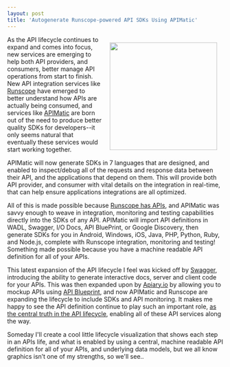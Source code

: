 ```yaml
---
layout: post
title: 'Autogenerate Runscope-powered API SDKs Using APIMatic'
---
```

<p><a href="http://blog.runscope.com/posts/runscope-powered-sdks"><img style="padding: 15px;" src="http://kinlane-productions.s3.amazonaws.com/api-evangelist-site/blog/apimatic-runscope.png" alt="" width="250" align="right" /></a></p>
<p>As the API lifecycle continues to expand and comes into focus, new services are emerging to help both API providers, and consumers, better manage API operations from start to finish. New API integration services like <a href="https://www.runscope.com/">Runscope</a> have emerged to better understand how APIs are actually being consumed, and services like <a href="https://apimatic.io/">APIMatic</a>&nbsp;are born out of the need to produce better quality SDKs for developers--it only seems natural that eventually these services would start working together.</p>
<p>APIMatic will now generate SDKs in 7 languages that are designed, and enabled to inspect/debug all of the requests and response data between their API, and the applications that depend on them.  This will provide both API provider, and consumer with vital details on the integration in real-time, that can help ensure applications integrations are all optimized.</p>
<p>All of this is made possible because <a href="https://www.runscope.com/docs/api/overview">Runscope has APIs</a>, and APIMatic was savvy enough to weave in integration, monitoring and testing capabilities directly into the SDKs of any API. APIMatic will import API definitions in WADL, Swagger, I/O Docs, API BluePrint, or Google Discovery, then generate SDKs for you in Android, Windows, iOS, Java, PHP, Python, Ruby, and Node.js, complete with Runscope integration, monitoring and testing! Something made possible because you have a machine readable API definition for all of your APIs.</p>
<p>This latest expansion of the API lifecycle I feel was kicked off by <a href="http://swagger.io/">Swagger</a>, introducing the ability to generate interactive docs, server and client code for your APIs. This was then expanded upon by <a href="http://apiary.io/">Apiary.io</a> by allowing you to mockup APIs using <a href="http://apiblueprint.org/">API Blueprint</a>, and now APIMatic and Runscope are expanding the lifecycle to include SDKs and API monitoring. It makes me happy to see the API definition continue to play such an important role, <a href="http://apievangelist.com/2014/07/15/an-api-definition-as-the-truth-in-the-api-contract/">as the central truth in the API lifecycle</a>, enabling all of these API services along the way.</p>
<p>Someday I'll create a cool little lifecycle visualization that shows each step in an APIs life, and what is enabled by using a central, machine readable API definition for all of your APIs, and underlying data models, but we all know graphics isn&rsquo;t one of my strengths, so we'll see..</p>